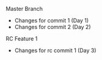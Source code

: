 Master Branch

- Changes for commit 1 (Day 1)
- Changes for commit 2 (Day 2)


RC Feature 1

- Changes for rc commit 1 (Day 3)
